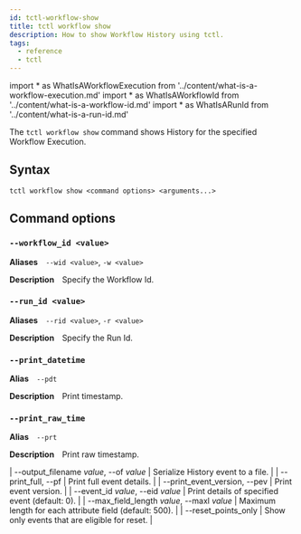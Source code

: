 ```yaml
---
id: tctl-workflow-show
title: tctl workflow show
description: How to show Workflow History using tctl.
tags:
  - reference
  - tctl
---
```


<!-- prettier-ignore -->
import * as WhatIsAWorkflowExecution from '../content/what-is-a-workflow-execution.md'
import * as WhatIsAWorkflowId from '../content/what-is-a-workflow-id.md'
import * as WhatIsARunId from '../content/what-is-a-run-id.md'

The `tctl workflow show` command shows History for the specified <preview page={WhatIsAWorkflowExecution}>Workflow Execution</preview>.

## Syntax

`tctl workflow show <command options> <arguments...>`

## Command options

### `--workflow_id <value>`

**Aliases** `--wid <value>`, `-w <value>`

**Description** Specify the <preview page={WhatIsAWorkflowId}>Workflow Id</preview>.

<!--
**Example** `tctl workflow show --workflow_id 3ea6b242-b23c-4279-bb13-f215661b4717`
-->

### `--run_id <value>`

**Aliases** `--rid <value>`, `-r <value>`

**Description** Specify the <preview page={WhatIsARunId}>Run Id</preview>.

### `--print_datetime`

**Alias** `--pdt`

**Description** Print timestamp.

### `--print_raw_time`

**Alias** `--prt`

**Description** Print raw timestamp.


| --output_filename *value*, --of *value* | Serialize History event to a file. |
| --print_full, --pf | Print full event details. |
| --print_event_version, --pev | Print event version. |
| --event_id *value*, --eid *value* | Print details of specified event (default: 0). |
| --max_field_length *value*, --maxl *value* | Maximum length for each attribute field (default: 500). |
| --reset_points_only | Show only events that are eligible for reset. |
